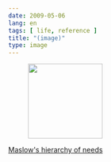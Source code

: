 ```yaml
---
date: 2009-05-06
lang: en
tags: [ life, reference ]
title: "(image)"
type: image
---
```


<figure>
<a
href="https://hugo.ferreira.cc/maslows-hierarchy-of-needs/attachment/1219/"
rel="attachment"><img
src="https://hugo.ferreira.cc/wp-content/uploads/2009/05/buAmlI5IVn63d0xqNlM8XZPso1_400-150x150.png"
width="150" height="150" /></a></figure>

[Maslow's hierarchy of
needs](http://en.wikipedia.org/wiki/Maslow's_hierarchy_of_needs)

